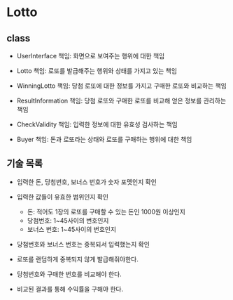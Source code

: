 # Lotto
## class
- UserInterface
책임: 화면으로 보여주는 행위에 대한 책임

- Lotto
책임: 로또를 발급해주는 행위와 상태를 가지고 있는 책임

- WinningLotto
책임: 당첨 로또에 대한 정보를 가지고 구매한 로또와 비교하는 책임

- ResultInformation
책임: 당첨 로또와 구매한 로또를 비교해 얻은 정보를 관리하는 책임

- CheckValidity
책임: 입력한 정보에 대한 유효성 검사하는 책임

- Buyer
책임: 돈과 로또라는 상태와 로또를 구매하는 행위에 대한 책임

## 기술 목록
- 입력한 돈, 당첨번호, 보너스 번호가 숫자 포멧인지 확인
- 입력한 값들이 유효한 범위인지 확인
  - 돈: 적어도 1장의 로또를 구매할 수 있는 돈인 1000원 이상인지
  - 당첨번호: 1~45사이의 번호인지
  - 보너스 번호: 1~45사이의 번호인지
  
- 당첨번호와 보너스 번호는 중복되서 입력했는지 확인
- 로또를 랜덤하게 중복되지 않게 발급해줘야한다.
- 당첨번호와 구매한 번호를 비교해야 한다.
- 비교된 결과를 통해 수익률을 구해야 한다.